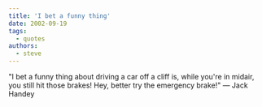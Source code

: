 ```yaml
---
title: 'I bet a funny thing'
date: 2002-09-19
tags:
  - quotes
authors:
  - steve
---
```


"I bet a funny thing about driving a car off a cliff is, while you're in midair, you still hit those brakes! Hey, better try the emergency brake!"
— Jack Handey
